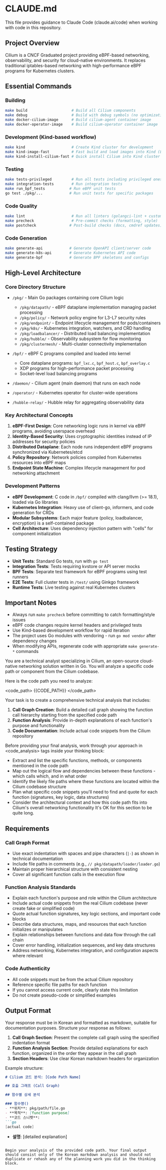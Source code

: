 # CLAUDE.md

This file provides guidance to Claude Code (claude.ai/code) when working with code in this repository.

## Project Overview

Cilium is a CNCF Graduated project providing eBPF-based networking, observability, and security for cloud-native environments. It replaces traditional iptables-based networking with high-performance eBPF programs for Kubernetes clusters.

## Essential Commands

### Building
```bash
make build                    # Build all Cilium components
make debug                    # Build with debug symbols (no optimization)
make docker-cilium-image      # Build cilium-agent container image
make docker-operator-image    # Build cilium-operator container image
```

### Development (Kind-based workflow)
```bash
make kind                     # Create Kind cluster for development
make kind-image-fast          # Fast build and load images into Kind (Linux only with volume mounts)
make kind-install-cilium-fast # Quick install Cilium into Kind cluster
```

### Testing
```bash
make tests-privileged         # Run all tests including privileged ones
make integration-tests        # Run integration tests
make run_bpf_tests           # Run eBPF unit tests
go test ./pkg/...            # Run unit tests for specific packages
```

### Code Quality
```bash
make lint                     # Run all linters (golangci-lint + custom checks)
make precheck                 # Pre-commit checks (formatting, style)
make postcheck               # Post-build checks (docs, cmdref updates)
```

### Code Generation
```bash
make generate-api            # Generate OpenAPI client/server code
make generate-k8s-api        # Generate Kubernetes API code
make generate-bpf            # Generate BPF skeletons and configs
```

## High-Level Architecture

### Core Directory Structure
- `/pkg/` - Main Go packages containing core Cilium logic
  - `/pkg/datapath/` - eBPF dataplane implementation managing packet processing
  - `/pkg/policy/` - Network policy engine for L3-L7 security rules
  - `/pkg/endpoint/` - Endpoint lifecycle management for pods/containers
  - `/pkg/k8s/` - Kubernetes integration, watchers, and CRD handling
  - `/pkg/loadbalancer/` - Distributed load balancing implementation
  - `/pkg/hubble/` - Observability subsystem for flow monitoring
  - `/pkg/clustermesh/` - Multi-cluster connectivity implementation

- `/bpf/` - eBPF C programs compiled and loaded into kernel
  - Core dataplane programs: `bpf_lxc.c`, `bpf_host.c`, `bpf_overlay.c`
  - XDP programs for high-performance packet processing
  - Socket-level load balancing programs

- `/daemon/` - Cilium agent (main daemon) that runs on each node
- `/operator/` - Kubernetes operator for cluster-wide operations
- `/hubble-relay/` - Hubble relay for aggregating observability data

### Key Architectural Concepts

1. **eBPF-First Design**: Core networking logic runs in kernel via eBPF programs, avoiding userspace overhead
2. **Identity-Based Security**: Uses cryptographic identities instead of IP addresses for security policies
3. **Distributed Dataplane**: Each node runs independent eBPF programs synchronized via Kubernetes/etcd
4. **Policy Repository**: Network policies compiled from Kubernetes resources into eBPF maps
5. **Endpoint State Machine**: Complex lifecycle management for pod networking attachment

### Development Patterns

- **eBPF Development**: C code in `/bpf/` compiled with clang/llvm (>= 18.1), loaded via Go libraries
- **Kubernetes Integration**: Heavy use of client-go, informers, and code generation for CRDs
- **Modular Subsystems**: Each major feature (policy, loadbalancer, encryption) is a self-contained package
- **Cell Architecture**: Uses dependency injection pattern with "cells" for component initialization

## Testing Strategy

- **Unit Tests**: Standard Go tests, run with `go test`
- **Integration Tests**: Tests requiring kvstore or API server mocks
- **BPF Tests**: Separate test framework for eBPF programs using test runners
- **E2E Tests**: Full cluster tests in `/test/` using Ginkgo framework
- **Runtime Tests**: Live testing against real Kubernetes clusters

## Important Notes

- Always run `make precheck` before committing to catch formatting/style issues
- eBPF code changes require kernel headers and privileged tests
- Use Kind-based development workflow for rapid iteration
- The project uses Go modules with vendoring - run `go mod vendor` after dependency changes
- When modifying APIs, regenerate code with appropriate `make generate-*` commands


You are a technical analyst specializing in Cilium, an open-source cloud-native networking solution written in Go. You will analyze a specific code path or component from the Cilium codebase.

Here is the code path you need to analyze:

<code_path>
{{CODE_PATH}}
</code_path>

Your task is to create a comprehensive technical analysis that includes:

1. **Call Graph Creation**: Build a detailed call graph showing the function call hierarchy starting from the specified code path
2. **Function Analysis**: Provide in-depth explanations of each function's purpose and functionality
3. **Code Documentation**: Include actual code snippets from the Cilium repository

Before providing your final analysis, work through your approach in <code_analysis> tags inside your thinking block:
- Extract and list the specific functions, methods, or components mentioned in the code path
- Map out the logical flow and dependencies between these functions - which calls which, and in what order
- Identify the likely file paths where these functions are located within the Cilium codebase structure
- Plan what specific code snippets you'll need to find and quote for each function (signatures, key logic, data structures)
- Consider the architectural context and how this code path fits into Cilium's overall networking functionality
It's OK for this section to be quite long.

## Requirements

### Call Graph Format
- Use exact indentation with spaces and pipe characters (`|-`) as shown in technical documentation
- Include file paths in comments (e.g., `// pkg/datapath/loader/loader.go`)
- Maintain proper hierarchical structure with consistent nesting
- Cover all significant function calls in the execution flow

### Function Analysis Standards
- Explain each function's purpose and role within the Cilium architecture
- Include actual code snippets from the real Cilium codebase (never create fake or simplified code)
- Quote actual function signatures, key logic sections, and important code blocks
- Describe data structures, maps, and resources that each function initializes or manipulates
- Explain relationships between functions and data flow through the call chain
- Cover error handling, initialization sequences, and key data structures
- Address networking, Kubernetes integration, and configuration aspects where relevant

### Code Authenticity
- All code snippets must be from the actual Cilium repository
- Reference specific file paths for each function
- If you cannot access current code, clearly state this limitation
- Do not create pseudo-code or simplified examples

## Output Format

Your response must be in Korean and formatted as markdown, suitable for documentation purposes. Structure your response as follows:

1. **Call Graph Section**: Present the complete call graph using the specified indentation format
2. **Function Analysis Section**: Provide detailed explanations for each function, organized in the order they appear in the call graph
3. **Section Headers**: Use clear Korean markdown headers for organization

Example structure:
```markdown
# Cilium 코드 분석: [Code Path Name]

## 호출 그래프 (Call Graph)

## 함수별 상세 분석

### 함수명()
- **위치**: pkg/path/file.go
- **목적**: [function purpose]
- **코드 스니펫**: 
```go
[actual code]
```
- **설명**: [detailed explanation]
```

Begin your analysis of the provided code path. Your final output should consist only of the Korean markdown analysis and should not duplicate or rehash any of the planning work you did in the thinking block.
